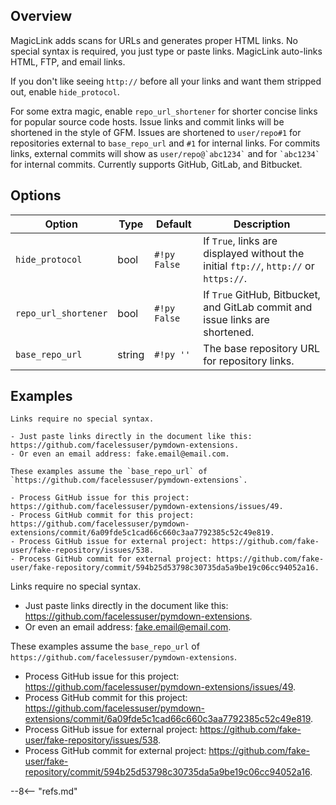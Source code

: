 ## Overview

MagicLink adds scans for URLs and generates proper HTML links.  No special syntax is required, you just type or paste links.  MagicLink auto-links HTML, FTP, and email links.

If you don't like seeing `http://` before all your links and want them stripped out, enable `hide_protocol`.

For some extra magic, enable `repo_url_shortener` for shorter concise links for popular source code hosts.  Issue links and commit links will be shortened in the style of GFM. Issues are shortened to `user/repo#1` for repositories external to `base_repo_url` and `#1` for internal links.  For commits links, external commits will show as `` user/repo@`abc1234` `` and for `` `abc1234` `` for internal commits. Currently supports GitHub, GitLab, and Bitbucket.

## Options

Option                      | Type   | Default      | Description
--------------------------- | ------ | ------------ | -----------
`hide_protocol`             | bool   | `#!py False` | If `True`, links are displayed without the initial `ftp://`, `http://` or `https://`.
`repo_url_shortener`        | bool   | `#!py False` | If `True` GitHub, Bitbucket, and GitLab commit and issue links are shortened.
`base_repo_url`             | string | `#!py ''`    | The base repository URL for repository links.

## Examples

```
Links require no special syntax.

- Just paste links directly in the document like this: https://github.com/facelessuser/pymdown-extensions.
- Or even an email address: fake.email@email.com.

These examples assume the `base_repo_url` of `https://github.com/facelessuser/pymdown-extensions`.

- Process GitHub issue for this project: https://github.com/facelessuser/pymdown-extensions/issues/49.
- Process GitHub commit for this project: https://github.com/facelessuser/pymdown-extensions/commit/6a09fde5c1cad66c660c3aa7792385c52c49e819.
- Process GitHub issue for external project: https://github.com/fake-user/fake-repository/issues/538.
- Process GitHub commit for external project: https://github.com/fake-user/fake-repository/commit/594b25d53798c30735da5a9be19c06cc94052a16.
```

Links require no special syntax.

- Just paste links directly in the document like this: https://github.com/facelessuser/pymdown-extensions.
- Or even an email address: fake.email@email.com.

These examples assume the `base_repo_url` of `https://github.com/facelessuser/pymdown-extensions`.

- Process GitHub issue for this project: https://github.com/facelessuser/pymdown-extensions/issues/49.
- Process GitHub commit for this project: https://github.com/facelessuser/pymdown-extensions/commit/6a09fde5c1cad66c660c3aa7792385c52c49e819.
- Process GitHub issue for external project: https://github.com/fake-user/fake-repository/issues/538.
- Process GitHub commit for external project: https://github.com/fake-user/fake-repository/commit/594b25d53798c30735da5a9be19c06cc94052a16.

--8<-- "refs.md"
